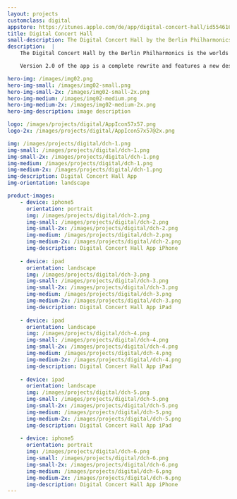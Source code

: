 ```yaml
---
layout: projects
customclass: digital
appstore: https://itunes.apple.com/de/app/digital-concert-hall/id554616591?mt=8
title: Digital Concert Hall
small-description: The Digital Concert Hall by the Berlin Philharmonics is the worlds biggest collection of videos of classical concerts.
description:  |
    The Digital Concert Hall by the Berlin Philharmonics is the worlds biggest collection of videos of classical concerts. The archive has an ever growing list of about 280 high quality recordings of concerts from the Karajan years until today which is exclusively available only there. Additionally the app features a selection of documentary movies, free educational content and free video interviews with the artists. On top of that, all concerts by the Berlin Philharmonics are streamed live in best HD quality to a worldwide audience.

    Version 2.0 of the app is a complete rewrite and features a new design as well as new ways to consume the video content: Besides being heavily optimized for Airplay and offline use, the app will continue playback even in the background while using other apps.

hero-img: /images/img02.png
hero-img-small: /images/img02-small.png
hero-img-small-2x: /images/img02-small-2x.png
hero-img-medium: /images/img02-medium.png
hero-img-medium-2x: /images/img02-medium-2x.png
hero-img-description: image description

logo: /images/projects/digital/AppIcon57x57.png
logo-2x: /images/projects/digital/AppIcon57x57@2x.png

img: /images/projects/digital/dch-1.png
img-small: /images/projects/digital/dch-1.png
img-small-2x: /images/projects/digital/dch-1.png
img-medium: /images/projects/digital/dch-1.png
img-medium-2x: /images/projects/digital/dch-1.png
img-description: Digital Concert Hall App
img-orientation: landscape

product-images:
    - device: iphone5
      orientation: portrait
      img: /images/projects/digital/dch-2.png
      img-small: /images/projects/digital/dch-2.png
      img-small-2x: /images/projects/digital/dch-2.png
      img-medium: /images/projects/digital/dch-2.png
      img-medium-2x: /images/projects/digital/dch-2.png
      img-description: Digital Concert Hall App iPhone
    
    - device: ipad
      orientation: landscape
      img: /images/projects/digital/dch-3.png
      img-small: /images/projects/digital/dch-3.png
      img-small-2x: /images/projects/digital/dch-3.png
      img-medium: /images/projects/digital/dch-3.png
      img-medium-2x: /images/projects/digital/dch-3.png
      img-description: Digital Concert Hall App iPad
      
    - device: ipad
      orientation: landscape
      img: /images/projects/digital/dch-4.png
      img-small: /images/projects/digital/dch-4.png
      img-small-2x: /images/projects/digital/dch-4.png
      img-medium: /images/projects/digital/dch-4.png
      img-medium-2x: /images/projects/digital/dch-4.png
      img-description: Digital Concert Hall App iPad
      
    - device: ipad
      orientation: landscape
      img: /images/projects/digital/dch-5.png
      img-small: /images/projects/digital/dch-5.png
      img-small-2x: /images/projects/digital/dch-5.png
      img-medium: /images/projects/digital/dch-5.png
      img-medium-2x: /images/projects/digital/dch-5.png
      img-description: Digital Concert Hall App iPad
      
    - device: iphone5
      orientation: portrait
      img: /images/projects/digital/dch-6.png
      img-small: /images/projects/digital/dch-6.png
      img-small-2x: /images/projects/digital/dch-6.png
      img-medium: /images/projects/digital/dch-6.png
      img-medium-2x: /images/projects/digital/dch-6.png
      img-description: Digital Concert Hall App iPhone
---
```

